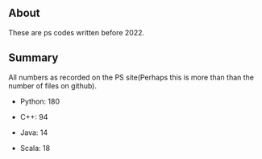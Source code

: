 ## About

These are ps codes written before 2022.

## Summary

All numbers as recorded on the PS site(Perhaps this is more than than the number of files on github).

- Python: 180

- C++: 94

- Java: 14

- Scala: 18
